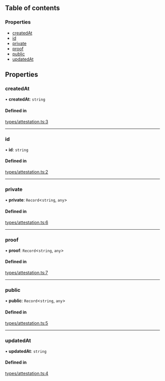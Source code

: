 ## Table of contents

### Properties

- [createdAt](AttestationResponse.md#createdat)
- [id](AttestationResponse.md#id)
- [private](AttestationResponse.md#private)
- [proof](AttestationResponse.md#proof)
- [public](AttestationResponse.md#public)
- [updatedAt](AttestationResponse.md#updatedat)

## Properties

### createdAt

• **createdAt**: `string`

#### Defined in

[types/attestation.ts:3](https://github.com/Prove-Anything/smartlinks/blob/54a929dabe2ef3c5f4a5a559c656ea584231138a/src/types/attestation.ts#L3)

___

### id

• **id**: `string`

#### Defined in

[types/attestation.ts:2](https://github.com/Prove-Anything/smartlinks/blob/54a929dabe2ef3c5f4a5a559c656ea584231138a/src/types/attestation.ts#L2)

___

### private

• **private**: `Record`\<`string`, `any`\>

#### Defined in

[types/attestation.ts:6](https://github.com/Prove-Anything/smartlinks/blob/54a929dabe2ef3c5f4a5a559c656ea584231138a/src/types/attestation.ts#L6)

___

### proof

• **proof**: `Record`\<`string`, `any`\>

#### Defined in

[types/attestation.ts:7](https://github.com/Prove-Anything/smartlinks/blob/54a929dabe2ef3c5f4a5a559c656ea584231138a/src/types/attestation.ts#L7)

___

### public

• **public**: `Record`\<`string`, `any`\>

#### Defined in

[types/attestation.ts:5](https://github.com/Prove-Anything/smartlinks/blob/54a929dabe2ef3c5f4a5a559c656ea584231138a/src/types/attestation.ts#L5)

___

### updatedAt

• **updatedAt**: `string`

#### Defined in

[types/attestation.ts:4](https://github.com/Prove-Anything/smartlinks/blob/54a929dabe2ef3c5f4a5a559c656ea584231138a/src/types/attestation.ts#L4)
